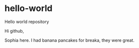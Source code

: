 # hello-world
Hello world repository 

Hi github, 

Sophia here. I had banana pancakes for breaka, they were great.
